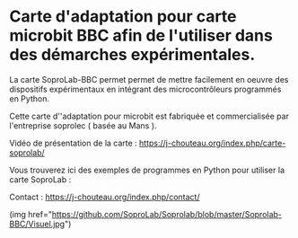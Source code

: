 # Carte d'adaptation pour carte microbit BBC afin de l'utiliser dans des démarches expérimentales.

La carte SoproLab-BBC permet permet de mettre facilement en oeuvre des dispositifs expérimentaux en intégrant des microcontrôleurs programmés en Python.

Cette carte d''adaptation pour microbit est fabriquée et commercialisée par l'entreprise soprolec ( basée au Mans ).

Vidéo de présentation de la carte : https://j-chouteau.org/index.php/carte-soprolab/

Vous trouverez ici des exemples de programmes en Python pour utiliser la carte SoproLab :

Contact : https://j-chouteau.org/index.php/contact/

(img href="https://github.com/SoproLab/Soprolab/blob/master/Soprolab-BBC/Visuel.jpg")
